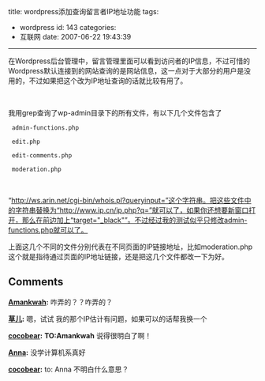 title: wordpress添加查询留言者IP地址功能
tags:
  - wordpress
id: 143
categories:
  - 互联网
date: 2007-06-22 19:43:39
---

在Wordpress后台管理中，留言管理里面可以看到访问者的IP信息，不过可惜的Wordpress默认连接到的网站查询的是网站信息，这一点对于大部分的用户是没用的，不过如果把这个改为IP地址查询的话就比较有用了。

&nbsp;

我用grep查询了wp-admin目录下的所有文件，有以下几个文件包含了

     admin-functions.php

     edit.php

     edit-comments.php

     moderation.php

&nbsp;

“http://ws.arin.net/cgi-bin/whois.pl?queryinput=”这个字符串。把这些文件中的字符串替换为“http://www.ip.cn/ip.php?q=”就可以了，如果你还想要新窗口打开，那么在前边加上“target="_black"”。不过经过我的测试似乎只修改admin-functions.php就可以了。

上面这几个不同的文件分别代表在不同页面的IP链接地址，比如moderation.php这个就是指待通过页面的IP地址链接，还是把这几个文件都改一下为好。
## Comments

**[Amankwah](#388 "2007-06-22 22:19:23"):** 咋弄的？？咋弄的？

**[草儿](#391 "2007-06-22 22:57:59"):** 嗯，试试 我的那个IP估计有问题，如果可以的话帮我换一个

**[cocobear](#393 "2007-06-22 23:09:11"):** **TO:Amankwah** 说得很明白了啊！

**[Anna](#854 "2007-06-29 20:32:16"):** 没学计算机系真好

**[cocobear](#856 "2007-06-30 00:53:36"):** to: Anna 不明白什么意思？

